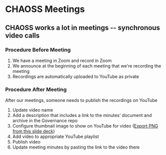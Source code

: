 
# CHAOSS Meetings

## CHAOSS works a lot in meetings -- synchronous video calls

### Procedure Before Meeting

1. We have a meeting in Zoom and record in Zoom
2. We announce at the beginning of each meeting that we're recording the meeting
3. Recordings are automatically uploaded to YouTube as private 

### Procedure After Meeting

After our meetings, someone needs to publish the recordings on YouTube

1. Update video name
2. Add a description that includes a link to the minutes' document and archive in the Governance repo
3. Configure thumbnail image to show on YouTube for video ([Export PNG from this slide deck](https://docs.google.com/presentation/d/18iRLlqSfZK_36S0pqACJ0i32BWbu01aXXLdtU1Op__M/edit#slide=id.p3))
4. Add video to appropriate YouTube playlist
5. Publish video
6. Update meeting minutes by pasting the link to the video there